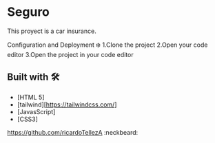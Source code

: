# Seguro
This proyect is a car insurance.


Configuration and Deployment ❄️
1.Clone the project
2.Open your code editor
3.Open the project in your code editor

## Built with 🛠️

* [HTML 5] 
* [tailwind][https://tailwindcss.com/] 
* [JavasScript] 
* [CSS3]

https://github.com/ricardoTellezA :neckbeard:
